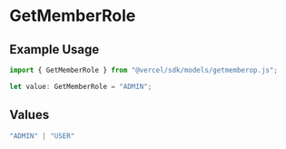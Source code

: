 # GetMemberRole

## Example Usage

```typescript
import { GetMemberRole } from "@vercel/sdk/models/getmemberop.js";

let value: GetMemberRole = "ADMIN";
```

## Values

```typescript
"ADMIN" | "USER"
```